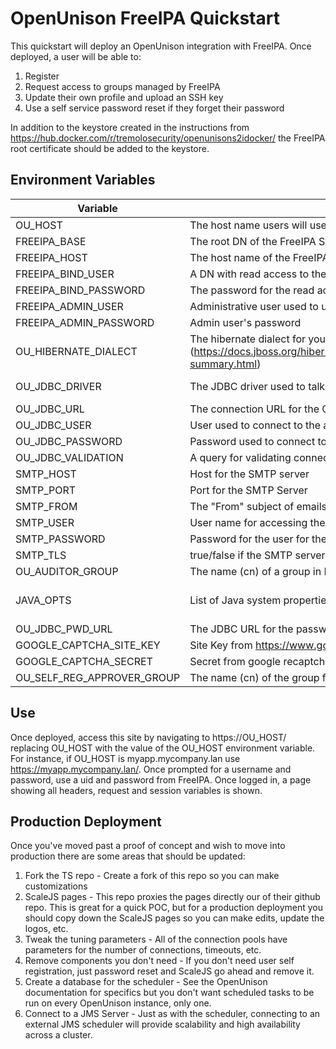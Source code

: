 # OpenUnison FreeIPA Quickstart

This quickstart will deploy an OpenUnison integration with FreeIPA.  Once deployed,
a user will be able to:
1. Register
2. Request access to groups managed by FreeIPA
3. Update their own profile and upload an SSH key
4. Use a self service password reset if they forget their password

In addition to the keystore created in the instructions from https://hub.docker.com/r/tremolosecurity/openunisons2idocker/ the FreeIPA root certificate
should be added to the keystore.  

## Environment Variables

| Variable | Description | Example |
| -------- | ----------- | ------- |
| OU_HOST | The host name users will use to access the site | myapp.mycompany.lan |
| FREEIPA_BASE | The root DN of the FreeIPA Server | dc=rheldemo,dc=lan |
| FREEIPA_HOST | The host name of the FreeIPA Server | ipa.rheldemo.lan |
| FREEIPA_BIND_USER | A DN with read access to the 389 backing FreeIPA | uid=someuser,cn=users,cn=accounts,dc=rheldemo,dc=lan |
| FREEIPA_BIND_PASSWORD | The password for the read access service account | somesecret |
| FREEIPA_ADMIN_USER | Administrative user used to update IPA | admin |
| FREEIPA_ADMIN_PASSWORD | Admin user's password | ***** |
| OU_HIBERNATE_DIALECT | The hibernate dialect for your database (https://docs.jboss.org/hibernate/orm/4.2/javadocs/org/hibernate/dialect/package-summary.html) | org.hibernate.dialect.MySQL5Dialect |
| OU_JDBC_DRIVER | The JDBC driver used to talk to the database | JDBC driver for your database, make sure that the driver is a dependency in your POM file | com.mysql.jdbc.Driver |
| OU_JDBC_URL | The connection URL for the OpenUnison audit database | jdbc:mysql://mariadb:3306/unison?useSSL=true |
| OU_JDBC_USER | User used to connect to the audit database | root |
| OU_JDBC_PASSWORD | Password used to connect to the audit database | ***** |
| OU_JDBC_VALIDATION | A query for validating connections on checkout | SELECT 1 |
| SMTP_HOST | Host for the SMTP server | smtp.gmail.com |
| SMTP_PORT | Port for the SMTP Server | 587 |
| SMTP_FROM | The "From" subject of emails to approvers | You have approvals waiting |
| SMTP_USER | User name for accessing the email server | user@domain.com |
| SMTP_PASSWORD | Password for the user for the email server | ***** |
| SMTP_TLS | true/false if the SMTP server uses TLS | true |
| OU_AUDITOR_GROUP | The name (cn) of a group in FreeIPA that provides access for auditors | system-auditors |
| JAVA_OPTS | List of Java system properties, MUST include unisonKeystorePassword | -Djava.awt.headless=true -Djava.security.egd=file:/dev/./urandom -DunisonKeystorePassword=start123 |
| OU_JDBC_PWD_URL | The JDBC URL for the password reset database | jdbc:mysql://mariadb:3306/passwordReset?useSSL=true |
| GOOGLE_CAPTCHA_SITE_KEY | Site Key from https://www.google.com/recaptcha |  XXXXXX |
| GOOGLE_CAPTCHA_SECRET | Secret from google recaptcha | XXXXXX |
| OU_SELF_REG_APPROVER_GROUP | The name (cn) of the group for approving user self registrations |


## Use

Once deployed, access this site by navigating to https://OU_HOST/ replacing
OU_HOST with the value of the OU_HOST environment variable.  For instance, if
OU_HOST is myapp.mycompany.lan use https://myapp.mycompany.lan/.  Once prompted
for a username and password, use a uid and password from FreeIPA.  Once logged in, a page showing all headers,
request and session variables is shown.

## Production Deployment

Once you've moved past a proof of concept and wish to move into production there are some areas that should be updated:

1.  Fork the TS repo - Create a fork of this repo so you can make customizations
2.  ScaleJS pages - This repo proxies the pages directly our of their github repo.  This is great for a quick POC, but for a production deployment you should copy down the ScaleJS pages so you can make edits, update the logos, etc.
3.  Tweak the tuning parameters - All of the connection pools have parameters for the number of connections, timeouts, etc.
4.  Remove components you don't need - If you don't need user self registration, just password reset and ScaleJS go ahead and remove it.
5.  Create a database for the scheduler - See the OpenUnison documentation for specifics but you don't want scheduled tasks to be run on every OpenUnison instance, only one.
6.  Connect to a JMS Server - Just as with the scheduler, connecting to an external JMS scheduler will provide scalability and high availability across a cluster.
